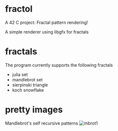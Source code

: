 # fractol
A 42 C project: Fractal pattern rendering!

A simple renderer using libgfx for fractals

# fractals

The program currently supports the following fractals
- julia set
- mandlebrot set
- sierpinski triangle
- koch snowflake

# pretty images
Mandlebrot's self recursive patterns ![mbrot1](https://lambda.sx/Cyp.png)
